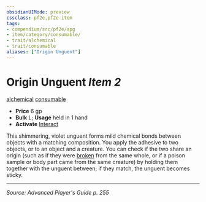 ```yaml
---
obsidianUIMode: preview
cssclass: pf2e,pf2e-item
tags:
- compendium/src/pf2e/apg
- item/category/consumable/
- trait/alchemical
- trait/consumable
aliases: ["Origin Unguent"]
---
```

# Origin Unguent *Item 2*  
[alchemical](alchemical.md "Alchemical Item Trait")  [consumable](consumable.md "Consumable Item Trait")  

- **Price** 6 gp
- **Bulk** L; **Usage** held in 1 hand
- **Activate** [Interact](interact.md)

This shimmering, violet unguent forms mild chemical bonds between objects with a matching composition. You apply the adhesive to two objects, or to an object and a creature. You can check if the two share an origin (such as if they were [broken](conditions.md#Broken) from the same whole, or if a poison sample or body part came from the same creature) by holding them together with the unguent between; if they match, the unguent becomes sticky.


---
*Source: Advanced Player's Guide p. 255*